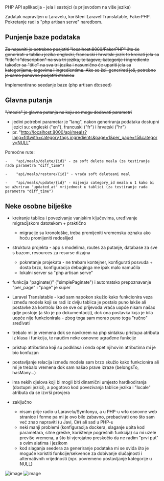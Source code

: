 PHP API aplikacija - jela i sastojci (s prijevodom na više jezika)

Zadatak napravljen u Laravelu, korišteni Laravel Translatable, FakerPHP.
Pokretanje radi s "php artisan serve" naredbom.

## Punjenje baze podataka
~~Za napuniti je potrebno posjetiti "localhost:8000/FakerPHP" što će generirati u tablicu jezika engleski, francuski i hrvatski jezik te kreirati jela sa "title" i "description" na sva tri jezika, te tagove, kategorije i ingrediente također sa "title" na sva tri jezika i nasumično će upariti jela sa kategorijama, tagovima i ingredientima. Ako se želi generirati još, potrebno je samo ponovno posjetiti stranicu~~

Implementirano seedanje baze (php artisan db:seed)

## Glavna putanja
~~"/meals" je glavna putanja na koju se mogu dodavati parametri~~

- jedini potrebni parametar je "lang", nakon generiranja podataka dostupni jezici su: engleski ("en"), francuski ("fr") i hrvatski ("hr")
- pr. "[http://localhost:8000/api/meals?lang=fr&with=category,tags,ingredients&page=1&per_page=15&category=NULL](http://localhost:8000/api/meals?lang=fr&with=category,tags,ingredients&page=1&per_page=15&category=NULL)"

Pomoćne rute:

    -    "api/meals/delete/{id}" - za soft delete meala (za testiranje rada parametra "diff_time")
    
    -    "api/meals/restore/{id}" - vraća soft deleteani meal
    
    -    "api/meals/update/{id}" - mijenja category_id meala u 1 kako bi se ažurirao "updated_at" vrijednost u tablici (za testiranje rada parametra "diff_time")


## Neke osobne bilješke
- kreiranje tablica i povezivanje vanjskim ključevima, uređivanje migracijskom datotekom + praktično
    - migracije su kronološke, treba promijeniti vremensku oznaku ako hoću promijeniti redoslijed
- struktura projekta - app s modelima, routes za putanje, database za sve s bazom, resources za resurse dizajna
    - pokretanje projekata - ne trebam kontejner, konfigurati posvuda + dosta brzo, konfiguracija debuginga me ipak malo namučila
    - lokalni server sa "php artisan serve"
- funkcija "paginate()" ("simplePaginate") i automatsko prepoznavanje "per_page" i "page" je super
- Laravel Translatable - kad sam napokon skužio kako funkcionira veza između modela koji se radi iz dviju tablica je postalo puno lakše ali postavke za kontrolu što se sve od prijevoda vraća uopće nisam našao gdje postoje (a što je po dokumentaciji), dok ona postavka koja je bila uopće nije funkcionirala - zbog toga sam morao puno toga "ručno" sređivati
- trebalo mi je vremena dok se naviknem na php sintaksu pristupa atributa iz klasa i funkcija, te naučim neke osnovne ugrađene funkcije
- pristup atributima koji su podklasa i onda opet njihovim atributima mi je bio konfuzan
- postavljanje relacija između modela sam brzo skužio kako funkcionira ali mi je trebalo vremena dok sam našao prave izraze (belongsTo, hasMany...)
- ima nekih djelova koji bi mogli biti dinamični umjesto hardkodiranja (dostupni jezici), a pogotovo kod povezivanja tablice jezika i "locale" atributa da se izvrši provjera

- zaključno
    - nisam prije radio u Laravelu/Symfonyu, a u PHP-u vrlo osnovne web stranice i forme pa mi je ovo bilo zabavno, prebacivati ono što sam već znao napraviti (u Javi, C#) ali sad u PHP-u
    - neki manji problemi (konfiguracija dockera, slaganje upita kod parametara, sitne greške, korištenje pogrešnih funkcija) su mi uzele previše vremena, a što bi vjerojatno preskočio da ne radim "prvi put" s ovim alatima i jezikom
    - kod slaganja seedera za generiranje podataka mi se sviđa što je moguće koristiti funkcije/sekvence za dobivanje slučajnosti i alternativnih vrijednosti (npr. povremeno postavljanje kategorije u NULL)

![image](https://github.com/KusicDavor/Projekti/assets/81571301/47c334a8-2489-470e-9656-eb504ab14ea4)
![image](https://github.com/KusicDavor/Projekti/assets/81571301/8a372de2-52a9-48d2-864a-dc59901b9042)
